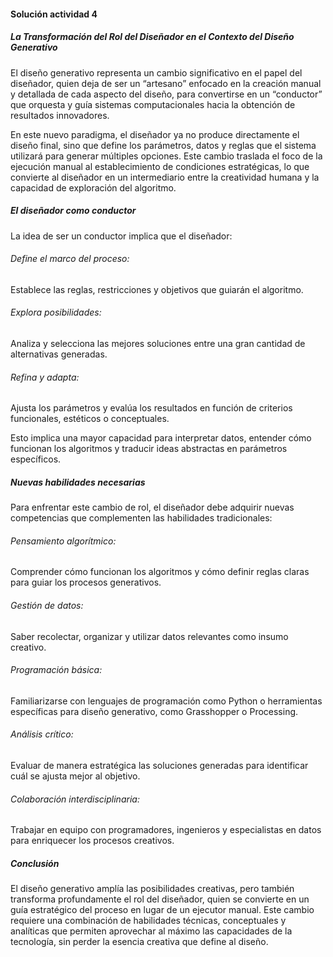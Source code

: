 #### Solución actividad 4  

##### La Transformación del Rol del Diseñador en el Contexto del Diseño Generativo
El diseño generativo representa un cambio significativo en el papel del diseñador, quien deja de ser un “artesano” enfocado en la creación manual y 
detallada de cada aspecto del diseño, para convertirse en un “conductor” que orquesta y guía sistemas computacionales hacia la obtención de resultados innovadores.

En este nuevo paradigma, el diseñador ya no produce directamente el diseño final, sino que define los parámetros, 
datos y reglas que el sistema utilizará para generar múltiples opciones. 
Este cambio traslada el foco de la ejecución manual al establecimiento de condiciones estratégicas, 
lo que convierte al diseñador en un intermediario entre la creatividad humana y la capacidad de exploración del algoritmo.

##### El diseñador como conductor
La idea de ser un conductor implica que el diseñador:

###### Define el marco del proceso: 
Establece las reglas, restricciones y objetivos que guiarán el algoritmo.
###### Explora posibilidades: 
Analiza y selecciona las mejores soluciones entre una gran cantidad de alternativas generadas.
###### Refina y adapta: 
Ajusta los parámetros y evalúa los resultados en función de criterios funcionales, estéticos o conceptuales.

Esto implica una mayor capacidad para interpretar datos, entender cómo funcionan los algoritmos y traducir ideas abstractas en parámetros específicos.

##### Nuevas habilidades necesarias
Para enfrentar este cambio de rol, el diseñador debe adquirir nuevas competencias que complementen las habilidades tradicionales:

###### Pensamiento algorítmico: 
Comprender cómo funcionan los algoritmos y cómo definir reglas claras para guiar los procesos generativos.
###### Gestión de datos: 
Saber recolectar, organizar y utilizar datos relevantes como insumo creativo.
###### Programación básica: 
Familiarizarse con lenguajes de programación como Python o herramientas específicas para diseño generativo, como Grasshopper o Processing.
###### Análisis crítico: 
Evaluar de manera estratégica las soluciones generadas para identificar cuál se ajusta mejor al objetivo.
###### Colaboración interdisciplinaria: 
Trabajar en equipo con programadores, ingenieros y especialistas en datos para enriquecer los procesos creativos.

##### Conclusión
El diseño generativo amplía las posibilidades creativas, pero también transforma profundamente el rol del diseñador, quien se convierte en un guía estratégico del proceso en lugar de un ejecutor manual. Este cambio requiere una combinación de habilidades técnicas, conceptuales y analíticas que permiten aprovechar al máximo las capacidades de la tecnología, sin perder la esencia creativa que define al diseño.

